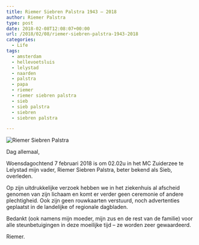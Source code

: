 ```yaml
---
title: Riemer Siebren Palstra 1943 – 2018
author: Riemer Palstra
type: post
date: 2018-02-08T12:08:07+00:00
url: /2018/02/08/riemer-siebren-palstra-1943-2018
categories:
  - Life
tags:
  - amsterdam
  - hellevoetsluis
  - lelystad
  - naarden
  - palstra
  - papa
  - riemer
  - riemer siebren palstra
  - sieb
  - sieb palstra
  - siebren
  - siebren palstra

---
```


![Riemer Siebren Palstra](siebren_palstra.jpg)

Dag allemaal,

Woensdagochtend 7 februari 2018 is om 02.02u in het MC Zuiderzee te Lelystad mijn vader, Riemer Siebren Palstra, beter bekend als Sieb, overleden.

Op zijn uitdrukkelijke verzoek hebben we in het ziekenhuis al afscheid genomen van zijn lichaam en komt er verder geen ceremonie of andere plechtigheid. Ook zijn geen rouwkaarten verstuurd, noch advertenties geplaatst in de landelijke of regionale dagbladen.

Bedankt (ook namens mijn moeder, mijn zus en de rest van de familie) voor alle steunbetuigingen in deze moeilijke tijd &#8211; ze worden zeer gewaardeerd.

Riemer.

